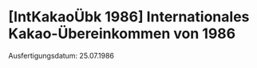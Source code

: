 # [IntKakaoÜbk 1986] Internationales Kakao-Übereinkommen von 1986

Ausfertigungsdatum: 25.07.1986

 